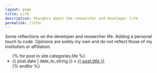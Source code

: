 ```yaml
---
layout: page
title: Life
description: Thoughts about the researcher and developer life
permalink: /life/
---
```


Some reflections on the developer and researcher life. Adding a personal touch
to code. Opinions are solely my own and do not reflect those of my institution
or affiliation.

<ul>
  {% for post in site.categories.life %}
    <li>
        <span>{{ post.date | date_to_string }}</span> » <a href="{{ post.url }}" title="{{ post.title }}">{{ post.title }}</a>
        <meta name="description" content="{{ post.summary | escape }}">
        <meta name="keywords" content="{{ post.tags | join: ', ' | escape }}"/>
    </li>
  {% endfor %}
</ul>

